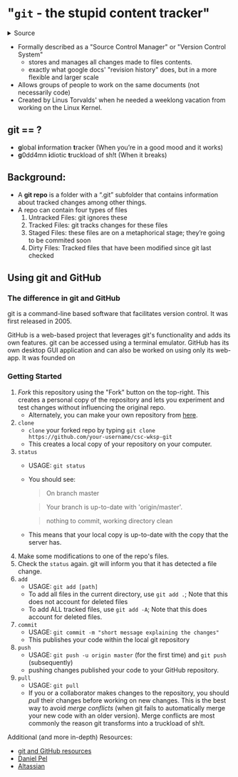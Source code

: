 # "```git``` - the stupid content tracker"
<details>
<summary>Source</Summary>
<code>man git | sed -n '/NAME$/{n;p;}'</code>
</details>

* Formally described as a "Source Control Manager" or "Version Control System"
  * stores and manages all changes made to files contents.
  * exactly what google docs' "revision history" does, but in a more flexible and larger scale
* Allows groups of people to work on the same documents (not necessarily code)
* Created by Linus Torvalds' when he needed a weeklong vacation from working on the Linux Kernel.
  
## git == ?
  * **g**lobal **i**nformation **t**racker (When you’re in a good mood and it works)
  * **g**0dd4mn **i**diotic **t**ruckload of sh!t (When it breaks)

## Background:
   * A **git repo** is a folder with a “.git” subfolder that contains information about tracked changes among other things.
   * A repo can contain four types of files
      1. Untracked Files: git ignores these
      2. Tracked Files: git tracks changes for these files
      3. Staged Files: these files are on a metaphorical stage; they’re going to be commited soon
      4. Dirty Files: Tracked files that have been modified since git last checked

## Using git and GitHub

### The difference in git and GitHub
git is a command-line based software that facilitates version control. It was first released in 2005.

GitHub is a web-based project that leverages git's functionality and adds its own features. git can be accessed using a terminal emulator. GitHub has its own desktop GUI application and can also be worked on using only its web-app. It was founded on

### Getting Started
  1. *Fork* this repository using the "Fork" button on the top-right. This creates a personal copy of the repository and lets you experiment and test changes without influencing the original repo.
     * Alternately, you can make your own repository from [here](https://github.com/new).
  2. ```clone```
     * ```clone``` your forked repo by typing ```git clone https://github.com/your-username/csc-wksp-git```
     * This creates a local copy of your repository on your computer.
  3. ```status```
     * USAGE: ```git status```
     * You should see:
       > On branch master
       
       > Your branch is up-to-date with 'origin/master'.
       
       > nothing to commit, working directory clean
     * This means that your local copy is up-to-date with the copy that the server has.
  4. Make some modifications to one of the repo's files.
  5. Check the ```status``` again. git will inform you that it has detected a file change.
  6. ```add```
     * USAGE: ```git add [path]```
     * To add all files in the current directory, use ```git add .```; Note that this does not account for deleted files
     * To add ALL tracked files, use ```git add -A```; Note that this does account for deleted files.
  7. ```commit```
     * USAGE: ```git commit -m "short message explaining the changes"```
     * This publishes your code within the local git repository
  8. ```push```
     * USAGE: ```git push -u origin master``` (for the first time) and ```git push``` (subsequently)
     * pushing changes published your code to your GitHub repository.
  9. ```pull```
     * USAGE: ```git pull```
     * If you or a collaborator makes changes to the repository, you should *pull* their changes before working on new changes. This is the best way to avoid *merge conflicts* (when git fails to automatically merge your new code with an older version). Merge conflicts are most commonly the reason git transforms into a truckload of sh!t. 
  

Additional (and more in-depth) Resources:
 * [git and GitHub resources](https://help.github.com/articles/git-and-github-learning-resources/)
 * [Daniel Pel](https://pel-daniel.github.io/git-init/)
 * [Altassian](https://www.atlassian.com/git/tutorials/learn-git-with-bitbucket-cloud)
